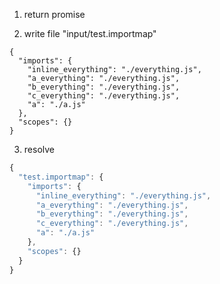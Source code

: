 1. return promise

2. write file "input/test.importmap"
```importmap
{
  "imports": {
    "inline_everything": "./everything.js",
    "a_everything": "./everything.js",
    "b_everything": "./everything.js",
    "c_everything": "./everything.js",
    "a": "./a.js"
  },
  "scopes": {}
}
```

3. resolve
```js
{
  "test.importmap": {
    "imports": {
      "inline_everything": "./everything.js",
      "a_everything": "./everything.js",
      "b_everything": "./everything.js",
      "c_everything": "./everything.js",
      "a": "./a.js"
    },
    "scopes": {}
  }
}
```